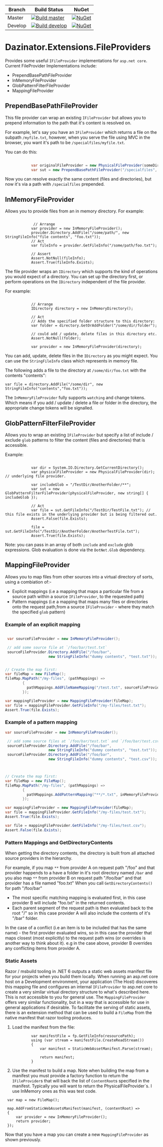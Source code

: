 | Branch  | Build Status | NuGet |
| ------------- | ------------- | ----- |
| Master  |[![Build master](https://ci.appveyor.com/api/projects/status/v6w8sn7feb01iypn/branch/master?svg=true)](https://ci.appveyor.com/project/dazinator/dazinator-extensions-fileproviders/branch/master) | [![NuGet](https://img.shields.io/nuget/v/Dazinator.Extensions.FileProviders.svg)](https://www.nuget.org/packages/Dazinator.Extensions.FileProviders/) |
| Develop | [![Build develop](https://ci.appveyor.com/api/projects/status/v6w8sn7feb01iypn?svg=true)](https://ci.appveyor.com/project/dazinator/dazinator-extensions-fileproviders/branch/develop)  | [![NuGet](https://img.shields.io/nuget/vpre/Dazinator.Extensions.FileProviders.svg)](https://www.nuget.org/packages/Dazinator.Extensions.FileProviders/) |

# Dazinator.Extensions.FileProviders

Provides some useful `IFileProvider` implementations for `asp.net core`.
Current FileProvider Implementations include:

- PrependBasePathFileProvider
- InMemoryFileProvider
- GlobPatternFilterFileProvider
- MappingFileProvider

## PrependBasePathFileProvider 

This file provider can wrap an existing `IFileProvider` but allows you to prepend information to the path that it's content is resolved on.

For example, let's say you have an `IFileProvider` which returns a file on the subpath `/myfile.txt`, however, when you serve the file using MVC in the browser, you want it's path to be `/specialfiles/myfile.txt`. 

You can do this:

```csharp
          
            var originalFileProvider = new PhysicalFileProvider(someDir);
            var sut = new PrependBasePathFileProvider("/specialfiles", originalFileProvider);

```

Now you can resolve exactly the same content (files and directories), but now it's via a path with `/specialfiles` prepended.

## InMemoryFileProvider 

Allows you to provide files from an in memory directory.
For example:

```

             // Arrange
            var provider = new InMemoryFileProvider();
            provider.Directory.AddFile("/some/path/", new StringFileInfo("file contents", "foo.txt"));
            // Act
            var fileInfo = provider.GetFileInfo("/some/path/foo.txt");

            // Assert
            Assert.NotNull(fileInfo);
            Assert.True(fileInfo.Exists);

```

The file provider wraps an `IDirectory` which supports the kind of operations you would expect of a directory.
You can set up the directory first, or perform operations on the `IDirectory` independent of the file provider.

For example:

```

            // Arrange
            IDirectory directory = new InMemoryDirectory();

            // Act
            // Adds the specified folder structure to this directory:
            var folder = directory.GetOrAddFolder("/some/dir/folder");
            
            // could add / update, delete files in this directory etc.
            Assert.NotNull(folder);

            var provider = new InMemoryFileProvider(directory);           

```

You can add, update, delete files in the `IDirectory` as you might expect. You can use the `StringFileInfo` class which represents in memory file.

The following adds a file to the directory at `/some/dir/foo.txt` with the contents "contents":


```
var file = directory.AddFile("/some/dir", new StringFileInfo("contents","foo.txt"));

```

The `InMemoryFileProvider` fully supports `watching` and change tokens. Which means if you add / update / delete a file or folder in the directory, the appropriate change tokens will be signalled.

## GlobPatternFilterFileProvider

Allows you to wrap an existing `IFileProvider` but specify a list of include / exclude `glob` patterns to filter the content (files and directories) that is accessible.

Example:

```

            var dir = System.IO.Directory.GetCurrentDirectory();
            var physicalFileProvider = new PhysicalFileProvider(dir); // underlying file provider.

            var includeGlob = "/TestDir/AnotherFolder/**";
            var sut = new GlobPatternFilterFileProvider(physicalFileProvider, new string[] { includeGlob });

            // Act
            var file = sut.GetFileInfo("/TestDir/TestFile.txt"); // this file exists in the underlying provider but is being filtered out.
            Assert.False(file.Exists);

            file = sut.GetFileInfo("/TestDir/AnotherFolder/AnotherTestFile.txt");
            Assert.True(file.Exists);         
```

Note: you can pass in an array of both `include` and `exclude` glob expressions. Glob evaluation is done via the `DotNet.Glob` dependency.


## MappingFileProvider

Allows you to map files from other sources into a virtual directory of sorts, using a combiation of:-

- Explicit mappings (i.e a mapping that maps a particular file from a source path within a source `IFileProvider`, to the requested path)
- Pattern mappings (i.e a mapping that maps many files or directories onto the request path,from a source `IFileProvider` - where they match the specified `glob` pattern)

### Example of an explicit mapping

```csharp

 var sourceFileProvider = new InMemoryFileProvider();

 // add some source file at `/foo/bar/test.txt`
 sourceFileProvider.Directory.AddFile("/foo/bar", 
                    new StringFileInfo("dummy contents", "test.txt"));


// Create the map first:
var fileMap = new FileMap();
fileMap.MapPath("/my-files", (pathMappings) =>
        {            
          pathMappings.AddFileNameMapping("/test.txt", sourceFileProvider, "/foo/bar/test.txt);        
        });

var mappingFileProvider = new MappingFileProvider(fileMap);
var file = mappingFileProvider.GetFileInfo("/my-files/test.txt");
Assert.True(file.Exists);

```


### Example of a pattern mapping


```csharp
var sourceFileProvider = new InMemoryFileProvider();

 // add some source files at `/foo/bar/test.txt` and `/foo/bar/test.csv`
 sourceFileProvider.Directory.AddFile("/foo/bar", 
                    new StringFileInfo("dummy contents", "test.txt"));
 sourceFileProvider.Directory.AddFile("/foo/bar", 
                    new StringFileInfo("dummy contents", "test.csv"));



// Create the map first:
var fileMap = new FileMap();
fileMap.MapPath("/my-files", (pathMappings) =>
        {            
          pathMappings.AddPatternMapping("**/*.txt", inMemoryFileProvider);               
        });

var mappingFileProvider = new MappingFileProvider(fileMap);
var file = mappingFileProvider.GetFileInfo("/my-files/test.txt");
Assert.True(file.Exists);

var file = mappingFileProvider.GetFileInfo("/my-files/test.csv");
Assert.False(file.Exists);

```


### Pattern Mappings and GetDirectoryContents

When getting the directory contents, the directory is built from all attached source providers in the hierarchy.

For example, if you map `**` from provider A on request path "/foo" and that provider happends to a have a folder in it's root directory named `/bar`
and you also map `**` from provider B on request path "/foo/bar" and that provider has a file named "foo.txt"
When you call `GetDirectoryContents()` for path "/foo/bar"

- The most specific matching mapping is evaluated first, in this case provider B will include "foo.txt" in the returned contents.
- Each parent segment of the request path is then evaluated back to the root "/" so in this case provider A will also include the contents of it's "/bar" folder.


In the case of a conflict (i.e an item is to be included that has the same name) - the first provider evaluated wins, so in this case the provider that maps closest (most explicitly) to the request path wins (or overrides is another way to think about it).
e.g in the case above, provider B overrides any conflicting items from provider A.


### Static Assets

Razor / msbuild tooling in .NET 6 outputs a static web assets manifest file for your projects when you build them locally.
When running an asp.net core host on a Development environment, your application (The Host) discoveres this mapping file and configures an internal `IFileProvider` to asp.net core to create 
a very similar virtual directory structure to what's described here. This is not accessible to you for general use.
The `MappingFileProvider` offers very similar functionality, but in a way that is accessible for use in general applications if desirable.
To facilitate the serving of static assets, there is an extension method that can be used to build a `FileMap` from the native manifest that razor tooling produces.

1. Load the manifest from the file:

```
            var manifestFile = fp.GetFileInfo(resourcePath);
            using (var stream = manifestFile.CreateReadStream())
            {
                var manifest = StaticWebAssetManifest.Parse(stream);              

                return manifest;
            }
```

2. Use the manifest to build a map. Note when building the map from a manifest you must provide a 
factory function to return the `IFileProvider`s that will back the list of `ContentRoot`s specified in the manifest. Typically
you will want to return the PhysicalFileProvider`s. I use InMemory ones as this was test code.

```
 var map = new FileMap();

 map.AddFromStaticWebAssetsManifest(manifest, (contentRoot) =>
 {
     var provider = new InMemoryFileProvider();
     return provider;
 });

 ```

 Now that you have a map you can create a new `MappingFileProvider` as shown previously.
